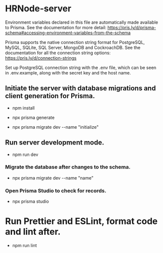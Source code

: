 # HRNode-server

Environment variables declared in this file are automatically made available to Prisma.
See the documentation for more detail: https://pris.ly/d/prisma-schema#accessing-environment-variables-from-the-schema

Prisma supports the native connection string format for PostgreSQL, MySQL, SQLite, SQL Server, MongoDB and CockroachDB.
See the documentation for all the connection string options: https://pris.ly/d/connection-strings

Set up PostgreSQL connection string with the .env file, which can be seen in .env.example, along with the secret key and the host name.

## Initiate the server with database migrations and client generation for Prisma.

- npm install

- npx prisma generate

- npx prisma migrate dev --name "initialize"

## Run server development mode.

- npm run dev

### Migrate the database after changes to the schema.

- npx prisma migrate dev --name "name"

### Open Prisma Studio to check for records.

- npx prisma studio

# Run Prettier and ESLint, format code and lint after.

- npm run lint
